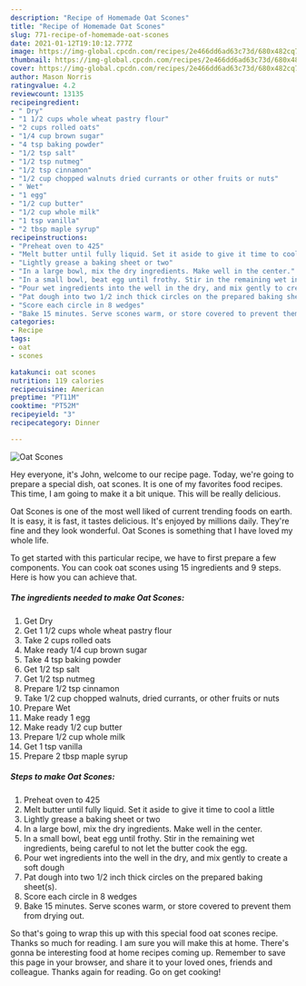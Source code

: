 ```yaml
---
description: "Recipe of Homemade Oat Scones"
title: "Recipe of Homemade Oat Scones"
slug: 771-recipe-of-homemade-oat-scones
date: 2021-01-12T19:10:12.777Z
image: https://img-global.cpcdn.com/recipes/2e466dd6ad63c73d/680x482cq70/oat-scones-recipe-main-photo.jpg
thumbnail: https://img-global.cpcdn.com/recipes/2e466dd6ad63c73d/680x482cq70/oat-scones-recipe-main-photo.jpg
cover: https://img-global.cpcdn.com/recipes/2e466dd6ad63c73d/680x482cq70/oat-scones-recipe-main-photo.jpg
author: Mason Norris
ratingvalue: 4.2
reviewcount: 13135
recipeingredient:
- " Dry"
- "1 1/2 cups whole wheat pastry flour"
- "2 cups rolled oats"
- "1/4 cup brown sugar"
- "4 tsp baking powder"
- "1/2 tsp salt"
- "1/2 tsp nutmeg"
- "1/2 tsp cinnamon"
- "1/2 cup chopped walnuts dried currants or other fruits or nuts"
- " Wet"
- "1 egg"
- "1/2 cup butter"
- "1/2 cup whole milk"
- "1 tsp vanilla"
- "2 tbsp maple syrup"
recipeinstructions:
- "Preheat oven to 425"
- "Melt butter until fully liquid. Set it aside to give it time to cool a little"
- "Lightly grease a baking sheet or two"
- "In a large bowl, mix the dry ingredients. Make well in the center."
- "In a small bowl, beat egg until frothy. Stir in the remaining wet ingredients, being careful to not let the butter cook the egg."
- "Pour wet ingredients into the well in the dry, and mix gently to create a soft dough"
- "Pat dough into two 1/2 inch thick circles on the prepared baking sheet(s)."
- "Score each circle in 8 wedges"
- "Bake 15 minutes. Serve scones warm, or store covered to prevent them from drying out."
categories:
- Recipe
tags:
- oat
- scones

katakunci: oat scones 
nutrition: 119 calories
recipecuisine: American
preptime: "PT11M"
cooktime: "PT52M"
recipeyield: "3"
recipecategory: Dinner

---
```



![Oat Scones](https://img-global.cpcdn.com/recipes/2e466dd6ad63c73d/680x482cq70/oat-scones-recipe-main-photo.jpg)

Hey everyone, it's John, welcome to our recipe page. Today, we're going to prepare a special dish, oat scones. It is one of my favorites food recipes. This time, I am going to make it a bit unique. This will be really delicious.



Oat Scones is one of the most well liked of current trending foods on earth. It is easy, it is fast, it tastes delicious. It's enjoyed by millions daily. They're fine and they look wonderful. Oat Scones is something that I have loved my whole life.


To get started with this particular recipe, we have to first prepare a few components. You can cook oat scones using 15 ingredients and 9 steps. Here is how you can achieve that.

<!--inarticleads1-->

##### The ingredients needed to make Oat Scones:

1. Get  Dry
1. Get 1 1/2 cups whole wheat pastry flour
1. Take 2 cups rolled oats
1. Make ready 1/4 cup brown sugar
1. Take 4 tsp baking powder
1. Get 1/2 tsp salt
1. Get 1/2 tsp nutmeg
1. Prepare 1/2 tsp cinnamon
1. Take 1/2 cup chopped walnuts, dried currants, or other fruits or nuts
1. Prepare  Wet
1. Make ready 1 egg
1. Make ready 1/2 cup butter
1. Prepare 1/2 cup whole milk
1. Get 1 tsp vanilla
1. Prepare 2 tbsp maple syrup




<!--inarticleads2-->

##### Steps to make Oat Scones:

1. Preheat oven to 425
1. Melt butter until fully liquid. Set it aside to give it time to cool a little
1. Lightly grease a baking sheet or two
1. In a large bowl, mix the dry ingredients. Make well in the center.
1. In a small bowl, beat egg until frothy. Stir in the remaining wet ingredients, being careful to not let the butter cook the egg.
1. Pour wet ingredients into the well in the dry, and mix gently to create a soft dough
1. Pat dough into two 1/2 inch thick circles on the prepared baking sheet(s).
1. Score each circle in 8 wedges
1. Bake 15 minutes. Serve scones warm, or store covered to prevent them from drying out.




So that's going to wrap this up with this special food oat scones recipe. Thanks so much for reading. I am sure you will make this at home. There's gonna be interesting food at home recipes coming up. Remember to save this page in your browser, and share it to your loved ones, friends and colleague. Thanks again for reading. Go on get cooking!

